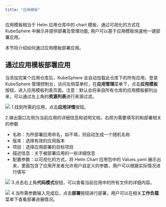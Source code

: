 ```yaml
---
title: "应用模板"
---
```


应用模板相当于 Helm 应用仓库中的 chart 模板，通过可视化的方式在 KubeSphere 中展示并提供部署及管理功能, 用户可以基于应用模板快速地一键部署应用。

本节将介绍如何通过应用模板部署应用。

## 通过应用模板部署应用
当添加完某个应用仓库后，KubeSphere 会自动加载此仓库下的所有应用，登录 KubeSphere 管理控制台，访问左侧菜单栏，在**应用管理**菜单下，点击**应用模板**按钮，进入应用模板列表页面。注意：默认会将来自所有仓库的应用模板都列出来，可以通过左上角的**资源列表**进行来源过滤。

![](/apptemplates_list.png)
1.找到所需的应用，点击**应用详情**按钮。

2.弹出窗口左侧为当前应用的详细信息和说明文档，右侧为需要填写的和部署相关的参数

 - 名称：为所部署应用命名，如不填，则自动生成一个随机名称
 - 版本：选择有效的应用版本
 - 项目：选择应用部署的目标项目
 - 描述信息：关于被部署应用的一些详细信息
 - 配置参数：以可视化的方式，将 Helm Chart 应用包中的 Values.yaml 展示出来，里面包含了应用开发者允许用户自定义的参数，用户可以根据实际情况进行填写

![](/apptemplate_deploy.png)
3.点击右上角**代码模式**按钮，可以查看当前应用中的所有文件的详细内容。

![](/apptemplates_yaml.png)
4.当所需参数输入完成后，点击**部署**按钮进行部署，用户可以在相关**工作负载**菜单下查看部署进展情况。
